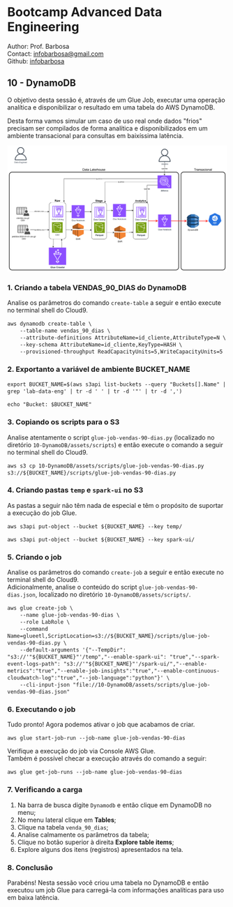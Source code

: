 # Bootcamp Advanced Data Engineering
Author: Prof. Barbosa<br>
Contact: infobarbosa@gmail.com<br>
Github: [infobarbosa](https://github.com/infobarbosa)

## 10 - DynamoDB

O objetivo desta sessão é, através de um Glue Job, executar uma operação analítica e disponibilizar o resultado em uma tabela do AWS DynamoDB.<br>

Desta forma vamos simular um caso de uso real onde dados "frios" precisam ser compilados de forma analítica e disponibilizados em um ambiente transacional para consultas em baixíssima latência.

![10-DynamoDB/img/etl-dynamodb.png](10-DynamoDB/img/etl-dynamodb.png)

### 1. Criando a tabela VENDAS_90_DIAS do DynamoDB

Analise os parâmetros do comando `create-table` a seguir e então execute no terminal shell do Cloud9.
```
aws dynamodb create-table \
    --table-name vendas_90_dias \
    --attribute-definitions AttributeName=id_cliente,AttributeType=N \
    --key-schema AttributeName=id_cliente,KeyType=HASH \
    --provisioned-throughput ReadCapacityUnits=5,WriteCapacityUnits=5
```

### 2. Exportanto a variável de ambiente BUCKET_NAME
```
export BUCKET_NAME=$(aws s3api list-buckets --query "Buckets[].Name" | grep 'lab-data-eng' | tr -d ' ' | tr -d '"' | tr -d ',')
```

```
echo "Bucket: $BUCKET_NAME"
```

### 3. Copiando os scripts para o S3

Analise atentamente o script `glue-job-vendas-90-dias.py` (localizado no diretório `10-DynamoDB/assets/scripts`) e então execute o comando a seguir no terminal shell do Cloud9.
```
aws s3 cp 10-DynamoDB/assets/scripts/glue-job-vendas-90-dias.py s3://${BUCKET_NAME}/scripts/glue-job-vendas-90-dias.py
```

### 4. Criando pastas `temp` e `spark-ui` no S3

As pastas a seguir não têm nada de especial e têm o propósito de suportar a execução do job Glue.
```
aws s3api put-object --bucket ${BUCKET_NAME} --key temp/
```

```
aws s3api put-object --bucket ${BUCKET_NAME} --key spark-ui/
```

### 5. Criando o job

Analise os parâmetros do comando `create-job` a seguir e então execute no terminal shell do Cloud9.<br>
Adicionalmente, analise o conteúdo do script `glue-job-vendas-90-dias.json`, localizado no diretório `10-DynamoDB/assets/scripts/`.

```
aws glue create-job \
    --name glue-job-vendas-90-dias \
    --role LabRole \
    --command Name=glueetl,ScriptLocation=s3://${BUCKET_NAME}/scripts/glue-job-vendas-90-dias.py \
    --default-arguments '{"--TempDir": "s3://'"${BUCKET_NAME}"'/temp","--enable-spark-ui": "true","--spark-event-logs-path": "s3://'"${BUCKET_NAME}"'/spark-ui/","--enable-metrics":"true","--enable-job-insights":"true","--enable-continuous-cloudwatch-log":"true","--job-language":"python"}' \
    --cli-input-json "file://10-DynamoDB/assets/scripts/glue-job-vendas-90-dias.json"
```

### 6. Executando o job

Tudo pronto! Agora podemos ativar o job que acabamos de criar.
```
aws glue start-job-run --job-name glue-job-vendas-90-dias
```

Verifique a execução do job via Console AWS Glue.<br>
Também é possível checar a execução através do comando a seguir:
```
aws glue get-job-runs --job-name glue-job-vendas-90-dias
```

### 7. Verificando a carga
1. Na barra de busca digite `Dynamodb` e então clique em DynamoDB no menu;
2. No menu lateral clique em **Tables**;
3. Clique na tabela `venda_90_dias`;
4. Analise calmamente os parâmetros da tabela;
5. Clique no botão superior à direita **Explore table items**;
6. Explore alguns dos itens (registros) apresentados na tela.

### 8. Conclusão
Parabéns! Nesta sessão você criou uma tabela no DynamoDB e então executou um job Glue para carregá-la com informações analíticas para uso em baixa latência.